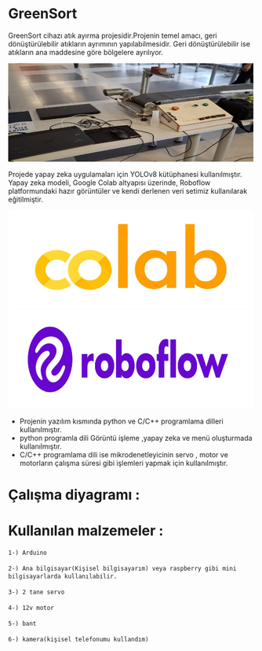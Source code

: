 # GreenSort
GreenSort cihazı atık ayırma projesidir.Projenin temel amacı, geri dönüştürülebilir atıkların ayrımının yapılabilmesidir. Geri dönüştürülebilir ise atıkların ana maddesine göre bölgelere ayrılıyor.

<img src="GreenSort/img/GreenSort.jpg" alt="Proje Görseli" width="500" height="200"/>

Projede yapay zeka uygulamaları için YOLOv8 kütüphanesi kullanılmıştır. Yapay zeka modeli, Google Colab altyapısı üzerinde, Roboflow platformundaki hazır görüntüler ve kendi derlenen veri setimiz kullanılarak eğitilmiştir.

<img src="GreenSort/img/colob.jpg" alt="Proje Görseli" width="500" height="200"/> <img src="GreenSort/img/roboflow.jpg" alt="Proje Görseli" width="500" height="200"/>

- Projenin yazılım kısmında python ve C/C++ programlama dilleri kullanılmıştır.
- python programla dili Görüntü işleme ,yapay zeka ve menü oluşturmada kullanılmıştır.
- C/C++ programlama dili ise mikrodenetleyicinin servo , motor ve motorların çalışma süresi gibi işlemleri yapmak için kullanılmıştır.

# Çalışma diyagramı :  

# Kullanılan malzemeler  : 
    
    1-) Arduino 
    
    2-) Ana bilgisayar(Kişisel bilgisayarım) veya raspberry gibi mini bilgisayarlarda kullanılabilir.
    
    3-) 2 tane servo 
    
    4-) 12v motor 
    
    5-) bant 
    
    6-) kamera(kişisel telefonumu kullandım) 





